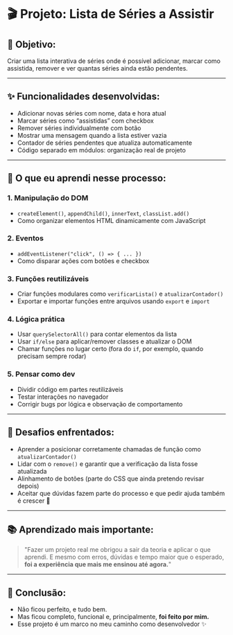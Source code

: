 # 🎬 Projeto: Lista de Séries a Assistir

## 📌 Objetivo:
Criar uma lista interativa de séries onde é possível adicionar, marcar como assistida, remover e ver quantas séries ainda estão pendentes.

---

## ✨ Funcionalidades desenvolvidas:

- Adicionar novas séries com nome, data e hora atual
- Marcar séries como “assistidas” com checkbox
- Remover séries individualmente com botão
- Mostrar uma mensagem quando a lista estiver vazia
- Contador de séries pendentes que atualiza automaticamente
- Código separado em módulos: organização real de projeto

---

## 🧠 O que eu aprendi nesse processo:

### 1. **Manipulação do DOM**
- `createElement()`, `appendChild()`, `innerText`, `classList.add()`
- Como organizar elementos HTML dinamicamente com JavaScript

### 2. **Eventos**
- `addEventListener("click", () => { ... })`
- Como disparar ações com botões e checkbox

### 3. **Funções reutilizáveis**
- Criar funções modulares como `verificarLista()` e `atualizarContador()`
- Exportar e importar funções entre arquivos usando `export` e `import`

### 4. **Lógica prática**
- Usar `querySelectorAll()` para contar elementos da lista
- Usar `if/else` para aplicar/remover classes e atualizar o DOM
- Chamar funções no lugar certo (fora do `if`, por exemplo, quando precisam sempre rodar)

### 5. **Pensar como dev**
- Dividir código em partes reutilizáveis
- Testar interações no navegador
- Corrigir bugs por lógica e observação de comportamento

---

## 🧩 Desafios enfrentados:

- Aprender a posicionar corretamente chamadas de função como `atualizarContador()`
- Lidar com o `remove()` e garantir que a verificação da lista fosse atualizada
- Alinhamento de botões (parte do CSS que ainda pretendo revisar depois)
- Aceitar que dúvidas fazem parte do processo e que pedir ajuda também é crescer 💖

---

## 📚 Aprendizado mais importante:
> "Fazer um projeto real me obrigou a sair da teoria e aplicar o que aprendi. E mesmo com erros, dúvidas e tempo maior que o esperado, **foi a experiência que mais me ensinou até agora.**"

---

## 💖 Conclusão:
- Não ficou perfeito, e tudo bem.
- Mas ficou completo, funcional e, principalmente, **foi feito por mim.**
- Esse projeto é um marco no meu caminho como desenvolvedor ✨
